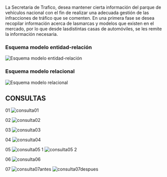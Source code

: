 La Secretaria de Trafico, desea mantener cierta información del parque de vehículos nacional con el fin de realizar una adecuada gestión de las infracciones de tráfico que se comenten.
En una primera fase se desea recopilar información acerca de lasmarcas y modelos que existen en el mercado, por lo que desde lasdistintas casas de automóviles, se les remite la información necesaria.

### Esquema modelo entidad-relación
![Esquema modelo entidad-relación](https://github.com/user-attachments/assets/eb479314-3218-4f19-b3e7-f925fb1f1ebb)


### Esquema modelo relacional
![Esquema modelo relacional](https://github.com/user-attachments/assets/a2151626-9063-4bbc-8446-aa3d129b80c7)

## CONSULTAS 
01
![consulta01](https://github.com/user-attachments/assets/3b4466d8-1f02-4835-ba18-c7eaaea9d348)

02
![consulta02](https://github.com/user-attachments/assets/5aad024c-458e-41e8-992c-31c76807487a)

03
![consulta03](https://github.com/user-attachments/assets/88e5ac65-331a-471c-b73a-08860fd5c6b4)

04
![consulta04](https://github.com/user-attachments/assets/2bf5f17a-412a-4d13-8844-4beb6cd6d943)

05
![consulta05 1](https://github.com/user-attachments/assets/d892b3d7-efd1-4c0c-9ed0-806c043d5f87)
![consulta05 2](https://github.com/user-attachments/assets/d9137871-f40b-4a25-bb45-d272b3c20a56)

06 
![consulta06](https://github.com/user-attachments/assets/bb9224f7-600f-4d40-ac7e-68b24d61f771)

07 
![consulta07antes](https://github.com/user-attachments/assets/b7d39289-553d-4675-9e39-56a394e5203f)
![consulta07despues](https://github.com/user-attachments/assets/5b2c7e10-c9b4-4a16-9f0e-7a602ada5720)



